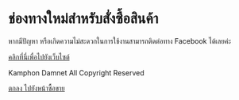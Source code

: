 # ช่องทางใหม่สำหรับสั่งซื้อสินค้า
หากมีปัญหา หรือเกิดความไม่สะดวกในการใช้งานสามารถติดต่อทาง Facebook ได้เลยค่ะ

<a href="https://www.example.com" class="link-button" target="_blank">คลิกที่นี่เพื่อไปยังเว็บไซต์</a>

Kamphon Damnet All Copyright Reserved
<p><a href="Shop_Beem/Main.html">ตกลง ไปยังหน้าซื้อขาย</a></p>
